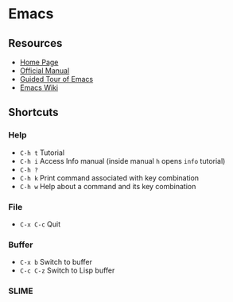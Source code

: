 Emacs
=====

Resources
---------

 - [Home Page](https://www.gnu.org/software/emacs/)
 - [Official Manual](https://www.gnu.org/software/emacs/manual/)
 - [Guided Tour of Emacs](https://www.gnu.org/software/emacs/tour/)
 - [Emacs Wiki](https://www.emacswiki.org/)




Shortcuts
---------

### Help

 - `C-h t`		Tutorial
 - `C-h i`		Access Info manual (inside manual `h` opens `info` tutorial)
 - `C-h ?`
 - `C-h k`		Print command associated with key combination
 - `C-h w`		Help about a command and its key combination

### File

 - `C-x C-c`		Quit

### Buffer

 - `C-x b`		Switch to buffer
 - `C-c C-z`		Switch to Lisp buffer

### SLIME
